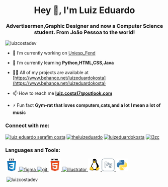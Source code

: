<h1 align="center">Hey 👋, I'm Luiz Eduardo</h1>
<h3 align="center">Advertisermen,Graphic Designer and now a Computer Science student. From João Pessoa to the world!</h3>

<p align="left"> <img src="https://komarev.com/ghpvc/?username=luizcostadev&label=Profile%20views&color=0e75b6&style=flat" alt="luizcostadev" /> </p>

- 🔭 I’m currently working on [Uniesp_Fend](https://github.com/Luizcostadev/uniesp_fend_20242)

- 🌱 I’m currently learning **Python,HTML,CSS,Java**

- 👨‍💻 All of my projects are available at [https://www.behance.net/luizeduardokosta](https://www.behance.net/luizeduardokosta)

- 📫 How to reach me **luiz.costa17@outlook.com**

- ⚡ Fun fact **Gym-rat that loves computers,cats,and a lot I mean a lot of music**

<h3 align="left">Connect with me:</h3>
<p align="left">
<a href="https://www.linkedin.com/in/luiz-eduardo17/" target="blank"><img align="center" src="https://raw.githubusercontent.com/rahuldkjain/github-profile-readme-generator/master/src/images/icons/Social/linked-in-alt.svg" alt="luiz eduardo serafim costa" height="30" width="40" /></a>
<a href="https://instagram.com/theluizeduardo" target="blank"><img align="center" src="https://raw.githubusercontent.com/rahuldkjain/github-profile-readme-generator/master/src/images/icons/Social/instagram.svg" alt="theluizeduardo" height="30" width="40" /></a>
<a href="https://www.behance.net/luizeduardokosta" target="blank"><img align="center" src="https://raw.githubusercontent.com/rahuldkjain/github-profile-readme-generator/master/src/images/icons/Social/behance.svg" alt="luizeduardokosta" height="30" width="40" /></a>
<a href="https://www.youtube.com/c/L3ZC" target="blank"><img align="center" src="https://raw.githubusercontent.com/rahuldkjain/github-profile-readme-generator/master/src/images/icons/Social/youtube.svg" alt="l3zc" height="30" width="40" /></a>
</p>

<h3 align="left">Languages and Tools:</h3>
<p align="left"> <a href="https://www.w3schools.com/css/" target="_blank" rel="noreferrer"> <img src="https://raw.githubusercontent.com/devicons/devicon/master/icons/css3/css3-original-wordmark.svg" alt="css3" width="40" height="40"/> </a> <a href="https://www.figma.com/" target="_blank" rel="noreferrer"> <img src="https://www.vectorlogo.zone/logos/figma/figma-icon.svg" alt="figma" width="40" height="40"/> </a> <a href="https://git-scm.com/" target="_blank" rel="noreferrer"> <img src="https://www.vectorlogo.zone/logos/git-scm/git-scm-icon.svg" alt="git" width="40" height="40"/> </a> <a href="https://www.w3.org/html/" target="_blank" rel="noreferrer"> <img src="https://raw.githubusercontent.com/devicons/devicon/master/icons/html5/html5-original-wordmark.svg" alt="html5" width="40" height="40"/> </a> <a href="https://www.adobe.com/in/products/illustrator.html" target="_blank" rel="noreferrer"> <img src="https://www.vectorlogo.zone/logos/adobe_illustrator/adobe_illustrator-icon.svg" alt="illustrator" width="40" height="40"/> </a> <a href="https://www.linux.org/" target="_blank" rel="noreferrer"> <img src="https://raw.githubusercontent.com/devicons/devicon/master/icons/linux/linux-original.svg" alt="linux" width="40" height="40"/> </a> <a href="https://www.photoshop.com/en" target="_blank" rel="noreferrer"> <img src="https://raw.githubusercontent.com/devicons/devicon/master/icons/photoshop/photoshop-line.svg" alt="photoshop" width="40" height="40"/> </a> <a href="https://www.python.org" target="_blank" rel="noreferrer"> <img src="https://raw.githubusercontent.com/devicons/devicon/master/icons/python/python-original.svg" alt="python" width="40" height="40"/> </a> </p>

<p>&nbsp;<img align="center" src="https://github-readme-stats.vercel.app/api?username=luizcostadev&show_icons=true&locale=en" alt="luizcostadev" /></p>



<!--
**Luizcostadev/Luizcostadev** is a ✨ _special_ ✨ repository because its `README.md` (this file) appears on your GitHub profile.

Here are some ideas to get you started:

- 🔭 I’m currently working on ...
- 🌱 I’m currently learning ...
- 👯 I’m looking to collaborate on ...
- 🤔 I’m looking for help with ...
- 💬 Ask me about ...
- 📫 How to reach me: ...
- 😄 Pronouns: ...
- ⚡ Fun fact: ...
-->
